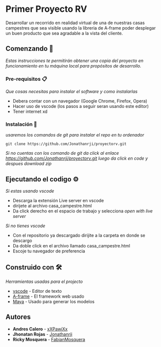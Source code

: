 # Primer Proyecto RV

Desarrollar un recorrido en realidad virtual de una de nuestras casas campestres que sea visible usando la libreria de A-frame poder desplegar un buen producto que sea agradable a la vista del cliente.

## Comenzando 🚀

_Estas instrucciones te permitirán obtener una copia del proyecto en funcionamiento en tu máquina local para propósitos de desarrollo._


### Pre-requisitos 📋

_Que cosas necesitas para instalar el software y como instalarlas_

* Debera contar con un navegador (Google Chrome, Firefox, Opera)
* Hacer uso de vscode (los pasos a seguir seran usando este editor)
* Tener internet xd

### Instalación 🔧

_usaremos los comandos de git para instalar el repo en tu ordenador_

```
git clone https://github.com/Jonathanrji/proyectorv.git
```

_Si no cuentas con los comando de git da click al enlace https://github.com/Jonathanrji/proyectorv.git luego da click en code y despues download zip_



## Ejecutando el codigo ⚙️

_Si estas usando vscode_

* Descarga la extensión Live server en vscode
* dirijete al archivo casa_campestre.html
* Da click derecho en el espacio de trabajo y selecciona _open with live server_

_Si no tienes vscode_

* Con el repositorio ya descargado dirijite a la carpeta en donde se descargo
* Da doble click en el archivo llamado casa_campestre.html
* Escoje tu navegador de preferencia

## Construido con 🛠️

_Herramientas usadas para el projecto_

* [vscode](https://code.visualstudio.com) - Editor de texto
* [A-frame](https://aframe.io) - El framework web usado
* [Maya](https://www.autodesk.com/products/maya/overview?term=1-YEAR&support=null) - Usado para generar los modelos

## Autores

* **Andres Calero** - [xXPawiXx](https://github.com/xXPawiXx)
* **Jhonatan Rojas** - [Jonathanrji](https://github.com/Jonathanrji)
* **Ricky Mosquera** - [FabianMosquera](https://github.com/FabianMosquera)
